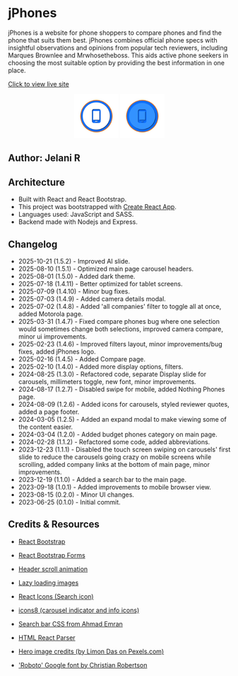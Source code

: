 # jPhones

jPhones is a website for phone shoppers to compare phones and find the phone that suits them best. jPhones combines official phone specs with insightful observations and opinions from popular tech reviewers, including Marques Brownlee and Mrwhosetheboss. This aids active phone seekers in choosing the most suitable option by providing the best information in one place.

[Click to view live site](https://jphones.netlify.app)

<center>
<img src='./public/assets/imgs/appIcon/jphones.png' alt='jphones logo' height='100px' width='100px'/>
<img src='./public/assets/imgs/appIcon/jphones-dark.png' alt='jphones dark logo' height='100px' width='100px'/>
</center>

## Author: Jelani R

## Architecture

- Built with React and React Bootstrap.
- This project was bootstrapped with [Create React App](https://github.com/facebook/create-react-app).
- Languages used: JavaScript and SASS.
- Backend made with Nodejs and Express.

## Changelog

- 2025-10-21 (1.5.2) - Improved AI slide.
- 2025-08-10 (1.5.1) - Optimized main page carousel headers.
- 2025-08-01 (1.5.0) - Added dark theme.
- 2025-07-18 (1.4.11) - Better optimized for tablet screens.
- 2025-07-09 (1.4.10) - Minor bug fixes.
- 2025-07-03 (1.4.9) - Added camera details modal.
- 2025-07-02 (1.4.8) - Added 'all companies' filter to toggle all at once, added Motorola page.
- 2025-03-31 (1.4.7) - Fixed compare phones bug where one selection would sometimes change both selections, improved camera compare, minor ui improvements.
- 2025-02-23 (1.4.6) - Improved filters layout, minor improvements/bug fixes, added jPhones logo.
- 2025-02-16 (1.4.5) - Added Compare page.
- 2025-02-10 (1.4.0) - Added more display options, filters.
- 2024-08-25 (1.3.0) - Refactored code, separate Display slide for carousels, millimeters toggle, new font, minor improvements.
- 2024-08-17 (1.2.7) - Disabled swipe for mobile, added Nothing Phones page.
- 2024-08-09 (1.2.6) - Added icons for carousels, styled reviewer quotes, added a page footer.
- 2024-03-05 (1.2.5) - Added an expand modal to make viewing some of the content easier.
- 2024-03-04 (1.2.0) - Added budget phones category on main page.
- 2024-02-28 (1.1.2) - Refactored some code, added abbreviations.
- 2023-12-23 (1.1.1) - Disabled the touch screen swiping on carousels' first slide to reduce the carousels going crazy on mobile screens while scrolling, added company links at the bottom of main page, minor improvements.
- 2023-12-19 (1.1.0) - Added a search bar to the main page.
- 2023-09-18 (1.0.1) - Added improvements to mobile browser view.
- 2023-08-15 (0.2.0) - Minor UI changes.
- 2023-06-25 (0.1.0) - Initial commit.

## Credits & Resources

- [React Bootstrap](https://react-bootstrap.github.io)

- [React Bootstrap Forms](https://react.dev/reference/react-dom/components/input)

- [Header scroll animation](https://css-tricks.com/books/greatest-css-tricks/scroll-animation)

- [Lazy loading images](https://www.npmjs.com/package/react-lazy-load-image-component)

- [React Icons (Search icon)](https://react-icons.github.io/react-icons)

- [icons8 (carousel indicator and info icons)](https://icons8.com)

- [Search bar CSS from Ahmad Emran](https://codepen.io/ahmadbassamemran/pen/rNjMXqg)

- [HTML React Parser](https://www.npmjs.com/package/html-react-parser)

- [Hero image credits (by Limon Das on Pexels.com)](https://www.pexels.com/photo/grey-scale-photo-of-person-holding-smartphone-1100447)

- ['Roboto' Google font by Christian Robertson](https://fonts.google.com/specimen/Roboto?query=Christian+Robertson)

